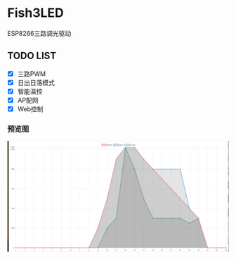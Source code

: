 # Fish3LED
ESP8266三路调光驱动

## TODO LIST
- [x] 三路PWM
- [x] 日出日落模式
- [x] 智能温控
- [x] AP配网
- [x] Web控制
      
### 预览图
![](https://github.com/HuaZao/Fish3LED/blob/main/chart.jpg)
